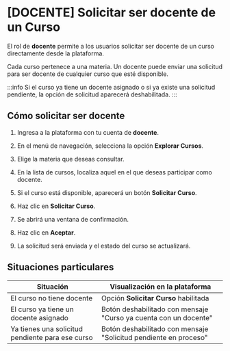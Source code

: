 # [DOCENTE]  Solicitar ser docente de un Curso

El rol de **docente** permite a los usuarios solicitar ser docente de un curso directamente desde la plataforma.

Cada curso pertenece a una materia. Un docente puede enviar una solicitud para ser docente de cualquier curso que esté disponible.

:::info
Si el curso ya tiene un docente asignado o si ya existe una solicitud pendiente, la opción de solicitud aparecerá deshabilitada.
:::

## Cómo solicitar ser docente

1. Ingresa a la plataforma con tu cuenta de **docente**.

2. En el menú de navegación, selecciona la opción **Explorar Cursos**.


3. Elige la materia que deseas consultar.

4. En la lista de cursos, localiza aquel en el que deseas participar como docente.

5. Si el curso está disponible, aparecerá un botón **Solicitar Curso**.

    
6. Haz clic en **Solicitar Curso**.

7. Se abrirá una ventana de confirmación.


8. Haz clic en **Aceptar**.

9. La solicitud será enviada y el estado del curso se actualizará.



## Situaciones particulares

| Situación                                        | Visualización en la plataforma                                   |
| ------------------------------------------------ | ---------------------------------------------------------------- |
| El curso no tiene docente                          | Opción **Solicitar Curso** habilitada                            |
| El curso ya tiene un docente asignado            | Botón deshabilitado con mensaje "Curso ya cuenta con un docente" |
| Ya tienes una solicitud pendiente para ese curso | Botón deshabilitado con mensaje "Solicitud pendiente en proceso" |